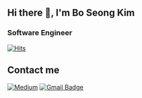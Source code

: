 ## Hi there 👋, I'm Bo Seong Kim

### Software Engineer

[![Hits](https://hits.seeyoufarm.com/api/count/incr/badge.svg?url=https%3A%2F%2Fgithub.com%2Fgunb0s&count_bg=%23C8783D&title_bg=%23555555&icon=&icon_color=%23CFC7C7&title=hits&edge_flat=false)](https://hits.seeyoufarm.com)

<p>
<!-- 
[![Anurag's GitHub stats](https://github-readme-stats.vercel.app/api?username=gunb0s&show_icons=true&theme=tokyonight)](https://github.com/anuraghazra/github-readme-stats)

[![Top Langs](https://github-readme-stats.vercel.app/api/top-langs/?username=gunb0s&layout=compact)](https://github.com/anuraghazra/github-readme-stats) -->

</p>

<!-- ## My tech stack

<p>
  <a>
    <img alt="Solidity" src="https://img.shields.io/badge/Solidity-e6e6e6?style=for-the-badge&logo=solidity&logoColor=black" >
  </a>
  &emsp;
  <a>
    <img alt="Javascript" src="https://img.shields.io/badge/JavaScript-323330?style=for-the-badge&logo=javascript&logoColor=F7DF1E" >
  </a>
  &emsp;
  <a>
    <img alt="Rust" src="https://img.shields.io/badge/Rust-000000?style=for-the-badge&logo=rust&logoColor=white" >
  </a>
  &emsp;
  <a>
    <img alt="Typescript" src="https://img.shields.io/badge/TypeScript-007ACC?style=for-the-badge&logo=typescript&logoColor=white" >
  </a>
  &emsp;
  <a>
    <img alt="C" src="https://img.shields.io/badge/C-00599C?style=for-the-badge&logo=c&logoColor=white" >
  </a>
  &emsp;
  <a>
    <img alt="C++" src="https://img.shields.io/badge/C%2B%2B-00599C?style=for-the-badge&logo=c%2B%2B&logoColor=white" >
  </a>
  &emsp;
  <a>
    <img alt="GO" src="https://img.shields.io/badge/Go-00ADD8?style=for-the-badge&logo=go&logoColor=white" >
  </a>
  &emsp;
  <a>
    <img alt="JAVA" src="https://img.shields.io/badge/Java-ED8B00?style=for-the-badge&logo=java&logoColor=white" >
  </a>
  &emsp;
  <a>
    <img alt="Python" src="https://img.shields.io/badge/Python-FFD43B?style=for-the-badge&logo=python&logoColor=blue" >
  </a>
  &emsp;
  <a>
    <img alt="HTML" src="https://img.shields.io/badge/HTML-E34F26?style=for-the-badge&logo=html5&logoColor=white" >
  </a>
  &emsp;
  <a>
    <img alt="CSS" src="https://img.shields.io/badge/CSS-1572B6?style=for-the-badge&logo=css3&logoColor=white" >
  </a>
  &emsp;
  <a>
    <img alt="Web3JS" src="https://img.shields.io/badge/web3.js-F16822?style=for-the-badge&logo=web3.js&logoColor=white" >
  </a>
  &emsp;
  <a>
    <img alt="React" src="https://img.shields.io/badge/React-20232A?style=for-the-badge&logo=react&logoColor=61DAFB" >
  </a>
  &emsp;
  <a>
    <img alt="NodeJS" src="https://img.shields.io/badge/Node.js-339933?style=for-the-badge&logo=nodedotjs&logoColor=white" >
  </a>
  &emsp;
  <a>
    <img alt="ExpressJS" src="https://img.shields.io/badge/Express.js-000000?style=for-the-badge&logo=express&logoColor=white" >
  </a>
  &emsp;
  <a>
    <img alt="Redux" src="https://img.shields.io/badge/Redux-593D88?style=for-the-badge&logo=redux&logoColor=white" >
  </a>
  &emsp;
  <a>
    <img alt="AWS" src="https://img.shields.io/badge/Amazon_AWS-FF9900?style=for-the-badge&logo=amazonaws&logoColor=white" >
  </a>
  &emsp;
  <a>
    <img alt="Heroku" src="https://img.shields.io/badge/Heroku-430098?style=for-the-badge&logo=heroku&logoColor=white" >
  </a>
  &emsp;
  <a>
    <img alt="Netlify" src="https://img.shields.io/badge/Netlify-00C7B7?style=for-the-badge&logo=netlify&logoColor=white" >
  </a>
  &emsp;
  <a>
    <img alt="Bitcoin" src="https://img.shields.io/badge/Bitcoin-000000?style=for-the-badge&logo=bitcoin&logoColor=white" >
  </a>
  &emsp;
  <a>
    <img alt="Ethereum" src="https://img.shields.io/badge/Ethereum-3C3C3D?style=for-the-badge&logo=Ethereum&logoColor=white" >
  </a>
  &emsp;
  <a>
    <img alt="MongoDB" src="https://img.shields.io/badge/MongoDB-4EA94B?style=for-the-badge&logo=mongodb&logoColor=white" >
  </a>
  &emsp;
  <a>
    <img alt="MySQL" src="https://img.shields.io/badge/MySQL-005C84?style=for-the-badge&logo=mysql&logoColor=white" >
  </a>
  &emsp;
  <a>
    <img alt="Figma" src="https://img.shields.io/badge/Figma-F24E1E?style=for-the-badge&logo=figma&logoColor=white" >
  </a>
  &emsp;
  <a>
    <img alt="VisualStudioCode" src="https://img.shields.io/badge/Visual_Studio_Code-0078D4?style=for-the-badge&logo=visual%20studio%20code&logoColor=white" >
  </a>
  &emsp;
  <a>
    <img alt="Linux" src="https://img.shields.io/badge/Linux-FCC624?style=for-the-badge&logo=linux&logoColor=black" >
  </a>
  &emsp;
  
</p> -->

## Contact me

<a href="https://medium.com/@bys20411"><img alt="Medium" src="https://img.shields.io/badge/Medium-12100E?style=for-the-badge&logo=medium&logoColor=white"></a> [![Gmail Badge](https://img.shields.io/badge/Gmail-D14836?style=for-the-badge&logo=gmail&logoColor=white&link=mailto:bys20411@gmail.com)](mailto:bys20411@gmail.com?subject=[GitHub]%20Hello)
